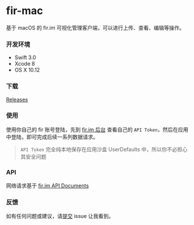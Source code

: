 # fir-mac
基于 macOS 的 fir.im 可视化管理客户端，可以进行上传、查看、编辑等操作。

### 开发环境

- Swift 3.0
- Xcode 8
- OS X 10.12

### 下载

[Releases](https://github.com/isaced/fir-mac/releases)

### 使用

使用你自己的 fir 账号登陆，先到 [fir.im 后台](https://fir.im/apps) 查看自己的 `API Token`，然后在应用中登陆，即可完成后续一系列数据请求。

> `API Token` 完全纯本地保存在应用沙盒 UserDefaults 中，所以你不必担心其安全问题

### API

网络请求基于 [fir.im API Documents](http://fir.im/docs)

### 反馈

如有任何问题或建议，请[提交](https://github.com/isaced/fir-mac/issues/new) issue 让我看到。
